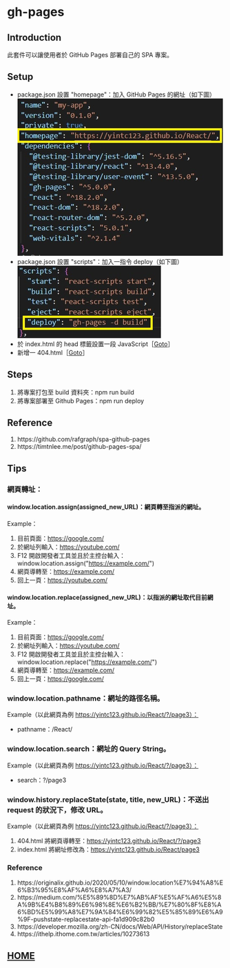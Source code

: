 # gh-pages
## Introduction
此套件可以讓使用者於 GitHub Pages 部署自己的 SPA 專案。
## Setup
- package.json 設置 "homepage"：加入 GitHub Pages 的網址（如下圖）</br>
![homepage](../pictures/gh-pages/homepage.jpg)
- package.json 設置 "scripts"：加入一指令 deploy（如下圖）</br>
![scripts](../pictures/gh-pages/scripts.jpg)
- 於 index.html 的 head 標籤設置一段 JavaScript［<a href="https://github.com/Yintc123/React/blob/main/my-app/public/index.html">Goto</a>］
- 新增一 404.html［<a href="https://github.com/Yintc123/React/blob/main/my-app/public/404.html">Goto</a>］

## Steps
1. 將專案打包至 build 資料夾：npm run build
2. 將專案部署至 Github Pages：npm run deploy
## Reference
<ol>
    <li>https://github.com/rafgraph/spa-github-pages</li>
    <li>https://timtnlee.me/post/github-pages-spa/</li>
</ol>

## Tips
### 網頁轉址：
#### window.location.assign(assigned_new_URL)：網頁轉至指派的網址。
Example：
1. 目前頁面：https://google.com/
2. 於網址列輸入：https://youtube.com/
2. F12 開啟開發者工具並且於主控台輸入：window.location.assign("https://example.com/")
3. 網頁導轉至：https://example.com/
4. 回上一頁：https://youtube.com/
#### window.location.replace(assigned_new_URL)：以指派的網址取代目前網址。
Example：
1. 目前頁面：https://google.com/
2. 於網址列輸入：https://youtube.com/
2. F12 開啟開發者工具並且於主控台輸入：window.location.replace("https://example.com/")
3. 網頁導轉至：https://example.com/
4. 回上一頁：https://google.com/
### window.location.pathname：網址的路徑名稱。
Example（以此網頁為例 https://yintc123.github.io/React/?/page3）：
- pathname：/React/
### window.location.search：網址的 Query String。
Example（以此網頁為例 https://yintc123.github.io/React/?/page3）：
- search：?/page3
### window.history.replaceState(state, title, new_URL)：不送出 request 的狀況下，修改 URL。
Example（以此網頁為例 https://yintc123.github.io/React/?/page3）：
1. 404.html 將網頁導轉至：https://yintc123.github.io/React/?/page3
2. index.html 將網址修改為：https://yintc123.github.io/React/page3
### Reference
<ol>
    <li>https://originalix.github.io/2020/05/10/window.location%E7%94%A8%E6%B3%95%E8%AF%A6%E8%A7%A3/</li>
    <li>https://medium.com/%E5%89%8D%E7%AB%AF%E5%AF%A6%E5%8A%9B%E4%B8%89%E6%98%8E%E6%B2%BB/%E7%80%8F%E8%A6%BD%E5%99%A8%E7%9A%84%E6%99%82%E5%85%89%E6%A9%9F-pushstate-replacestate-api-fa1d909c82b0</li>
    <li>https://developer.mozilla.org/zh-CN/docs/Web/API/History/replaceState</li>
    <li>https://ithelp.ithome.com.tw/articles/10273613</li>
</ol>

## <a href="https://github.com/Yintc123/React">HOME</a>